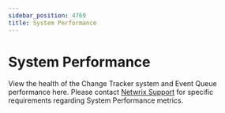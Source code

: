 ```yaml
---
sidebar_position: 4769
title: System Performance
---
```


# System Performance

View the health of the Change Tracker system and Event Queue performance here. Please contact [Netwrix Support](https://www.netwrix.com/support.html "Netwrix Support") for specific requirements regarding System Performance metrics.